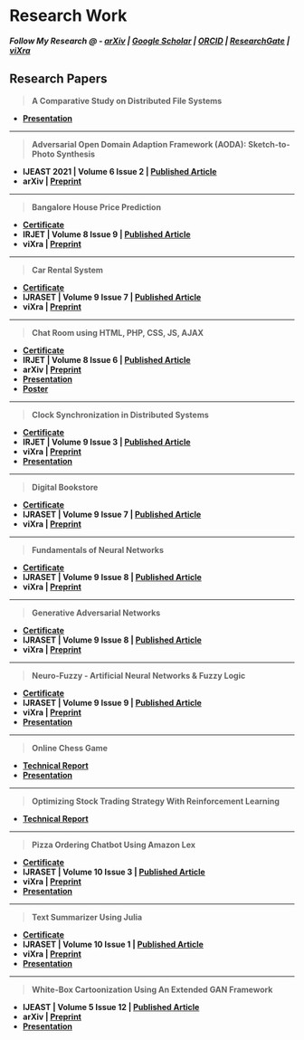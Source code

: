 # Research Work
 
 **_Follow My Research @ - [arXiv](https://arxiv.org/a/thakur_a_3.html) | [Google Scholar](https://scholar.google.com/citations?user=0inooPgAAAAJ) | [ORCID](https://orcid.org/0000-0001-5644-1575) | [ResearchGate](https://www.researchgate.net/profile/Amey-Thakur) | [viXra](https://vixra.org/author/amey_thakur)_**


## Research Papers

  >**A Comparative Study on Distributed File Systems**
  
  - **[Presentation](http://dx.doi.org/10.13140/RG.2.2.31450.82887)**

---

  >**Adversarial Open Domain Adaption Framework (AODA): Sketch-to-Photo Synthesis**
  
  - **IJEAST 2021 | Volume 6 Issue 2 | [Published Article](http://dx.doi.org/10.33564/IJEAST.2021.v06i02.037)**
  - **arXiv | [Preprint](https://arxiv.org/abs/2108.04351)**
 
 ---
 
  >**Bangalore House Price Prediction**

  - **[Certificate](https://github.com/Amey-Thakur/ACHIEVEMENTS/blob/main/Research%20Papers/Bangalore%20House%20Price%20Prediction/IRJET%20-%20Bangalore%20House%20Price%20Prediction.jpg)**
  -  **IRJET | Volume 8 Issue 9 | [Published Article](https://www.irjet.net/archives/V8/i9/IRJET-V8I934.pdf)**
  -  **viXra | [Preprint](https://vixra.org/abs/2110.0026)**
 
 ---
 
  >**Car Rental System**
  
  - **[Certificate](https://github.com/Amey-Thakur/ACHIEVEMENTS/blob/main/Research%20Papers/Car%20Rental%20System/IJRASET36339%20-%20Car%20Rental%20System.pdf)** 
  - **IJRASET | Volume 9 Issue 7 | [Published Article](https://doi.org/10.22214/ijraset.2021.36339)** 
  - **viXra | [Preprint](https://vixra.org/abs/2108.0140)**
  
  ---
  
  >**Chat Room using HTML, PHP, CSS, JS, AJAX**
  
  - **[Certificate](https://github.com/Amey-Thakur/ACHIEVEMENTS/blob/main/Research%20Papers/Chat%20Room%20using%20HTML%2C%20PHP%2C%20CSS%2C%20JS%2C%20AJAX/IRJET-%20Chat%20Room%20using%20HTML%2C%20PHP%2C%20CSS%2C%20JS%2C%20AJAX.pdf)**
  - **IRJET | Volume 8 Issue 6 | [Published Article](https://www.irjet.net/archives/V8/i6/IRJET-V8I6348.pdf)**
  - **arXiv | [Preprint](https://arxiv.org/abs/2106.14704)** 
  - **[Presentation](http://dx.doi.org/10.13140/RG.2.2.16257.38248)** 
  - **[Poster](http://dx.doi.org/10.13140/RG.2.2.19421.95203)**
  
  ---
  
  >**Clock Synchronization in Distributed Systems**
  
  - **[Certificate](https://github.com/Amey-Thakur/ACHIEVEMENTS/blob/main/Research%20Papers/Clock%20Synchronization%20in%20Distributed%20Systems/IRJET%20-%20Clock%20Synchronization%20in%20Distributed%20Systems.jpg)**
  - **IRJET | Volume 9 Issue 3 | [Published Article](https://www.irjet.net/archives/V9/i3/IRJET-V9I3350.pdf)**
  - **viXra | [Preprint]()** 
  - **[Presentation](http://dx.doi.org/10.13140/RG.2.2.31450.82887)**
  
  ---
  
  >**Digital Bookstore**
  
  - **[Certificate](https://github.com/Amey-Thakur/ACHIEVEMENTS/blob/main/Research%20Papers/Digital%20Bookstore/IJRASET36609%20-%20Digital%20Bookstore.pdf)**
  - **IJRASET | Volume 9 Issue 7 | [Published Article](https://doi.org/10.22214/ijraset.2021.36609)** 
  - **viXra | [Preprint](https://vixra.org/abs/2108.0142)**
  
  ---
  
  >**Fundamentals of Neural Networks**
   
  - **[Certificate](https://github.com/Amey-Thakur/ACHIEVEMENTS/blob/main/Research%20Papers/Fundamentals%20of%20Neural%20Networks/IJRASET37362%20-%20Fundamentals%20of%20Neural%20Networks.pdf)**
  - **IJRASET | Volume 9 Issue 8 | [Published Article](https://doi.org/10.22214/ijraset.2021.37362)** 
  - **viXra | [Preprint](https://vixra.org/abs/2108.0130)**
  
  ---
  
  >**Generative Adversarial Networks**
  
  - **[Certificate](https://github.com/Amey-Thakur/ACHIEVEMENTS/blob/main/Research%20Papers/Generative%20Adversarial%20Networks/IJRASET37723%20-%20Generative%20Adverserial%20Networks.pdf)** 
  - **IJRASET | Volume 9 Issue 8 | [Published Article](https://doi.org/10.22214/ijraset.2021.37723)**
  - **viXra | [Preprint](https://vixra.org/abs/2108.0169)**
  
  ---
  
  >**Neuro-Fuzzy - Artificial Neural Networks & Fuzzy Logic**
  
  - **[Certificate](https://github.com/Amey-Thakur/ACHIEVEMENTS/blob/main/Research%20Papers/Neuro-Fuzzy%20-%20Artificial%20Neural%20Networks%20%26%20Fuzzy%20Logic/IJRASET37930%20-%20Neuro-Fuzzy%20-%20Artificial%20Neural%20Networks%20%26%20Fuzzy%20Logic.pdf)**
  - **IJRASET | Volume 9 Issue 9 | [Published Article](https://doi.org/10.22214/ijraset.2021.37930)**
  - **viXra | [Preprint](https://vixra.org/abs/2109.0047)**
  - **[Presentation](http://dx.doi.org/10.13140/RG.2.2.14965.09444)**
  
  ---
  
  >**Online Chess Game**
  
  - **[Technical Report](http://dx.doi.org/10.13140/RG.2.2.28183.85920)**
  - **[Presentation](http://dx.doi.org/10.13140/RG.2.2.21472.97284)**
  
  ---
  
  >**Optimizing Stock Trading Strategy With Reinforcement Learning**
  
  - **[Technical Report](http://dx.doi.org/10.13140/RG.2.2.13054.05440)**
  
  ---
  
  >**Pizza Ordering Chatbot Using Amazon Lex**
  
  - **[Certificate](https://github.com/Amey-Thakur/ACHIEVEMENTS/blob/main/Research%20Papers/Pizza%20Ordering%20Chatbot%20Using%20Amazon%20Lex/IJRASET40861%20-%20Pizza%20Ordering%20Chatbot%20Using%20Amazon%20Lex.pdf)**
  - **IJRASET | Volume 10 Issue 3 | [Published Article](https://doi.org/10.22214/ijraset.2022.40861)**
  - **viXra | [Preprint](https://vixra.org/abs/2203.0172)**
  - **[Presentation](https://github.com/Amey-Thakur/ACHIEVEMENTS/blob/main/Research%20Papers/Pizza%20Ordering%20Chatbot%20Using%20Amazon%20Lex/PRESENTATION%20-%20PIZZA%20ORDERING%20CHATBOT%20USING%20AMAZON%20LEX.pdf)**
  
  ---
  
  >**Text Summarizer Using Julia**
  
  - **[Certificate](https://github.com/Amey-Thakur/ACHIEVEMENTS/blob/main/Research%20Papers/Text%20Summarizer%20Using%20Julia/IJRASET40066%20-%20Text%20Summarizer%20Using%20Julia.pdf)**
  - **IJRASET | Volume 10 Issue 1 | [Published Article](https://doi.org/10.22214/ijraset.2022.40066)**
  - **viXra | [Preprint](http://vixra.org/abs/2202.0017)**
  - **[Presentation](https://github.com/Amey-Thakur/ACHIEVEMENTS/blob/main/Research%20Papers/Text%20Summarizer%20Using%20Julia/TEXT%20SUMMARIZER.pdf)**
  
  ---
  
  >**White-Box Cartoonization Using An Extended GAN Framework**
  
  - **IJEAST | Volume 5 Issue 12 | [Published Article](http://dx.doi.org/10.33564/IJEAST.2021.v05i12.049)**
  - **arXiv | [Preprint](https://arxiv.org/abs/2107.04551)** 
  - **[Presentation](http://dx.doi.org/10.13140/RG.2.2.22496.40964)**

